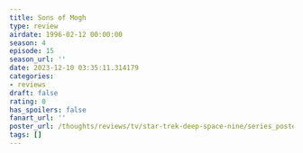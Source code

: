 ```yaml
---
title: Sons of Mogh
type: review
airdate: 1996-02-12 00:00:00
season: 4
episode: 15
season_url: ''
date: 2023-12-10 03:35:11.314179
categories:
- reviews
draft: false
rating: 0
has_spoilers: false
fanart_url: ''
poster_url: /thoughts/reviews/tv/star-trek-deep-space-nine/series_poster.jpg
tags: []
---
```


